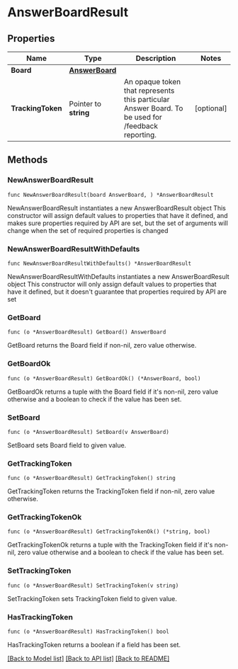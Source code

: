 # AnswerBoardResult

## Properties

Name | Type | Description | Notes
------------ | ------------- | ------------- | -------------
**Board** | [**AnswerBoard**](AnswerBoard.md) |  | 
**TrackingToken** | Pointer to **string** | An opaque token that represents this particular Answer Board. To be used for /feedback reporting. | [optional] 

## Methods

### NewAnswerBoardResult

`func NewAnswerBoardResult(board AnswerBoard, ) *AnswerBoardResult`

NewAnswerBoardResult instantiates a new AnswerBoardResult object
This constructor will assign default values to properties that have it defined,
and makes sure properties required by API are set, but the set of arguments
will change when the set of required properties is changed

### NewAnswerBoardResultWithDefaults

`func NewAnswerBoardResultWithDefaults() *AnswerBoardResult`

NewAnswerBoardResultWithDefaults instantiates a new AnswerBoardResult object
This constructor will only assign default values to properties that have it defined,
but it doesn't guarantee that properties required by API are set

### GetBoard

`func (o *AnswerBoardResult) GetBoard() AnswerBoard`

GetBoard returns the Board field if non-nil, zero value otherwise.

### GetBoardOk

`func (o *AnswerBoardResult) GetBoardOk() (*AnswerBoard, bool)`

GetBoardOk returns a tuple with the Board field if it's non-nil, zero value otherwise
and a boolean to check if the value has been set.

### SetBoard

`func (o *AnswerBoardResult) SetBoard(v AnswerBoard)`

SetBoard sets Board field to given value.


### GetTrackingToken

`func (o *AnswerBoardResult) GetTrackingToken() string`

GetTrackingToken returns the TrackingToken field if non-nil, zero value otherwise.

### GetTrackingTokenOk

`func (o *AnswerBoardResult) GetTrackingTokenOk() (*string, bool)`

GetTrackingTokenOk returns a tuple with the TrackingToken field if it's non-nil, zero value otherwise
and a boolean to check if the value has been set.

### SetTrackingToken

`func (o *AnswerBoardResult) SetTrackingToken(v string)`

SetTrackingToken sets TrackingToken field to given value.

### HasTrackingToken

`func (o *AnswerBoardResult) HasTrackingToken() bool`

HasTrackingToken returns a boolean if a field has been set.


[[Back to Model list]](../README.md#documentation-for-models) [[Back to API list]](../README.md#documentation-for-api-endpoints) [[Back to README]](../README.md)



